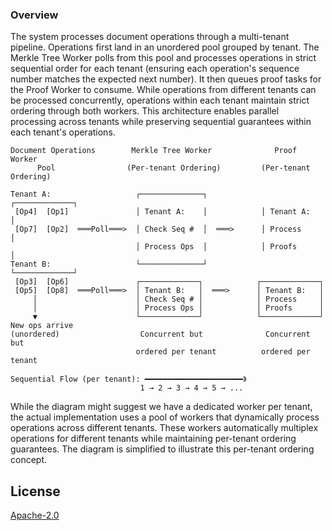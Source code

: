 ### Overview

The system processes document operations through a multi-tenant pipeline.
Operations first land in an unordered pool grouped by tenant. The Merkle Tree
Worker polls from this pool and processes operations in strict sequential order
for each tenant (ensuring each operation's sequence number matches the expected
next number). It then queues proof tasks for the Proof Worker to consume. While
operations from different tenants can be processed concurrently, operations
within each tenant maintain strict ordering through both workers. This
architecture enables parallel processing across tenants while preserving
sequential guarantees within each tenant's operations.

```text
Document Operations        Merkle Tree Worker              Proof Worker
      Pool                (Per-tenant Ordering)         (Per-tenant Ordering)

Tenant A:                   ┌──────────────┐            ┌─────────────┐
 [Op4]  [Op1]               │ Tenant A:    │            │ Tenant A:   │
 [Op7]  [Op2]  ═══Poll═══>  │ Check Seq #  │  ═══>      │ Process     │
                            │ Process Ops  │            │ Proofs      │
Tenant B:                   └──────────────┘            └─────────────┘
 [Op3]  [Op6]               ┌─────────────┐            ┌─────────────┐
 [Op5]  [Op8]  ═══Poll═══>  │ Tenant B:   │  ═══>      │ Tenant B:   │
     │                      │ Check Seq # │            │ Process     │
     │                      │ Process Ops │            │ Proofs      │
     ▼                      └─────────────┘            └─────────────┘
New ops arrive
(unordered)                  Concurrent but              Concurrent but
                            ordered per tenant          ordered per tenant

Sequential Flow (per tenant): ━━━━━━━━━━━━━━━━━━━━━━》
                             1 → 2 → 3 → 4 → 5 → ...
```

While the diagram might suggest we have a dedicated worker per tenant, the
actual implementation uses a pool of workers that dynamically process
operations across different tenants. These workers automatically multiplex
operations for different tenants while maintaining per-tenant ordering
guarantees. The diagram is simplified to illustrate this per-tenant ordering
concept.

## License

[Apache-2.0](LICENSE)

